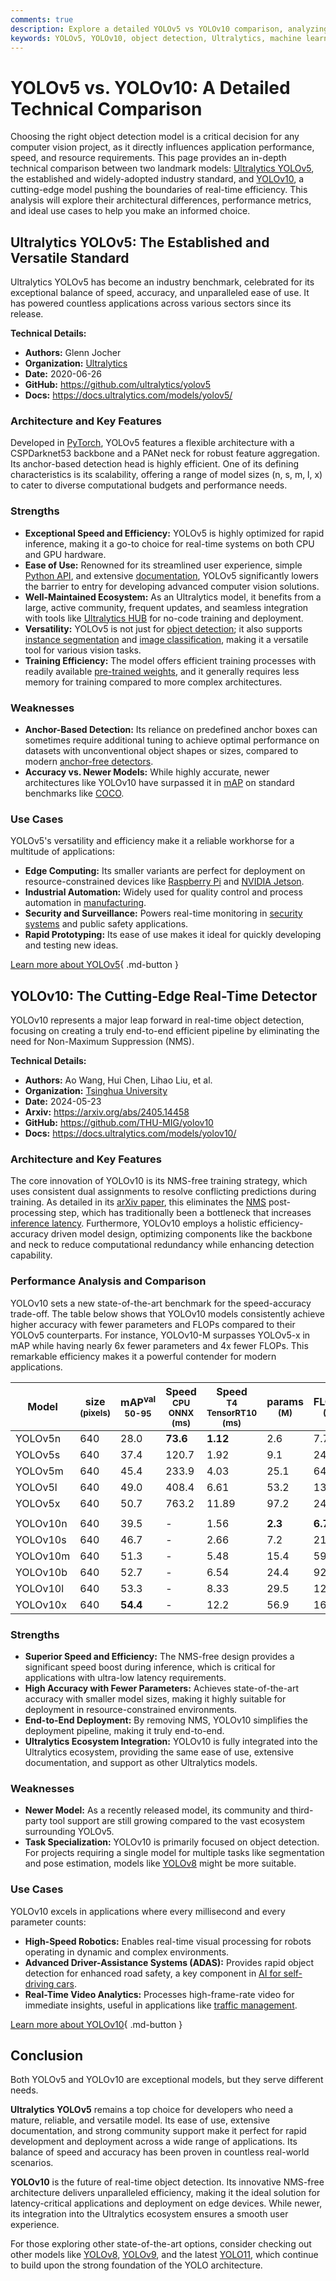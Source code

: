```yaml
---
comments: true
description: Explore a detailed YOLOv5 vs YOLOv10 comparison, analyzing architectures, performance, and ideal applications for cutting-edge object detection.
keywords: YOLOv5, YOLOv10, object detection, Ultralytics, machine learning models, real-time detection, AI models comparison, computer vision
---
```


# YOLOv5 vs. YOLOv10: A Detailed Technical Comparison

Choosing the right object detection model is a critical decision for any computer vision project, as it directly influences application performance, speed, and resource requirements. This page provides an in-depth technical comparison between two landmark models: [Ultralytics YOLOv5](https://docs.ultralytics.com/models/yolov5/), the established and widely-adopted industry standard, and [YOLOv10](https://docs.ultralytics.com/models/yolov10/), a cutting-edge model pushing the boundaries of real-time efficiency. This analysis will explore their architectural differences, performance metrics, and ideal use cases to help you make an informed choice.

<script async src="https://cdn.jsdelivr.net/npm/chart.js"></script>
<script defer src="../../javascript/benchmark.js"></script>

<canvas id="modelComparisonChart" width="1024" height="400" active-models='["YOLOv5", "YOLOv10"]'></canvas>

## Ultralytics YOLOv5: The Established and Versatile Standard

Ultralytics YOLOv5 has become an industry benchmark, celebrated for its exceptional balance of speed, accuracy, and unparalleled ease of use. It has powered countless applications across various sectors since its release.

**Technical Details:**

- **Authors:** Glenn Jocher
- **Organization:** [Ultralytics](https://www.ultralytics.com/)
- **Date:** 2020-06-26
- **GitHub:** <https://github.com/ultralytics/yolov5>
- **Docs:** <https://docs.ultralytics.com/models/yolov5/>

### Architecture and Key Features

Developed in [PyTorch](https://pytorch.org/), YOLOv5 features a flexible architecture with a CSPDarknet53 backbone and a PANet neck for robust feature aggregation. Its anchor-based detection head is highly efficient. One of its defining characteristics is its scalability, offering a range of model sizes (n, s, m, l, x) to cater to diverse computational budgets and performance needs.

### Strengths

- **Exceptional Speed and Efficiency:** YOLOv5 is highly optimized for rapid inference, making it a go-to choice for real-time systems on both CPU and GPU hardware.
- **Ease of Use:** Renowned for its streamlined user experience, simple [Python API](https://docs.ultralytics.com/usage/python/), and extensive [documentation](https://docs.ultralytics.com/yolov5/), YOLOv5 significantly lowers the barrier to entry for developing advanced computer vision solutions.
- **Well-Maintained Ecosystem:** As an Ultralytics model, it benefits from a large, active community, frequent updates, and seamless integration with tools like [Ultralytics HUB](https://www.ultralytics.com/hub) for no-code training and deployment.
- **Versatility:** YOLOv5 is not just for [object detection](https://docs.ultralytics.com/tasks/detect/); it also supports [instance segmentation](https://docs.ultralytics.com/tasks/segment/) and [image classification](https://docs.ultralytics.com/tasks/classify/), making it a versatile tool for various vision tasks.
- **Training Efficiency:** The model offers efficient training processes with readily available [pre-trained weights](https://github.com/ultralytics/yolov5/releases), and it generally requires less memory for training compared to more complex architectures.

### Weaknesses

- **Anchor-Based Detection:** Its reliance on predefined anchor boxes can sometimes require additional tuning to achieve optimal performance on datasets with unconventional object shapes or sizes, compared to modern [anchor-free detectors](https://www.ultralytics.com/glossary/anchor-free-detectors).
- **Accuracy vs. Newer Models:** While highly accurate, newer architectures like YOLOv10 have surpassed it in [mAP](https://www.ultralytics.com/glossary/mean-average-precision-map) on standard benchmarks like [COCO](https://docs.ultralytics.com/datasets/detect/coco/).

### Use Cases

YOLOv5's versatility and efficiency make it a reliable workhorse for a multitude of applications:

- **Edge Computing:** Its smaller variants are perfect for deployment on resource-constrained devices like [Raspberry Pi](https://docs.ultralytics.com/guides/raspberry-pi/) and [NVIDIA Jetson](https://docs.ultralytics.com/guides/nvidia-jetson/).
- **Industrial Automation:** Widely used for quality control and process automation in [manufacturing](https://www.ultralytics.com/solutions/ai-in-manufacturing).
- **Security and Surveillance:** Powers real-time monitoring in [security systems](https://www.ultralytics.com/blog/security-alarm-system-projects-with-ultralytics-yolov8) and public safety applications.
- **Rapid Prototyping:** Its ease of use makes it ideal for quickly developing and testing new ideas.

[Learn more about YOLOv5](https://docs.ultralytics.com/models/yolov5/){ .md-button }

## YOLOv10: The Cutting-Edge Real-Time Detector

YOLOv10 represents a major leap forward in real-time object detection, focusing on creating a truly end-to-end efficient pipeline by eliminating the need for Non-Maximum Suppression (NMS).

**Technical Details:**

- **Authors:** Ao Wang, Hui Chen, Lihao Liu, et al.
- **Organization:** [Tsinghua University](https://www.tsinghua.edu.cn/en/)
- **Date:** 2024-05-23
- **Arxiv:** <https://arxiv.org/abs/2405.14458>
- **GitHub:** <https://github.com/THU-MIG/yolov10>
- **Docs:** <https://docs.ultralytics.com/models/yolov10/>

### Architecture and Key Features

The core innovation of YOLOv10 is its NMS-free training strategy, which uses consistent dual assignments to resolve conflicting predictions during training. As detailed in its [arXiv paper](https://arxiv.org/abs/2405.14458), this eliminates the [NMS](https://www.ultralytics.com/glossary/non-maximum-suppression-nms) post-processing step, which has traditionally been a bottleneck that increases [inference latency](https://www.ultralytics.com/glossary/inference-latency). Furthermore, YOLOv10 employs a holistic efficiency-accuracy driven model design, optimizing components like the backbone and neck to reduce computational redundancy while enhancing detection capability.

### Performance Analysis and Comparison

YOLOv10 sets a new state-of-the-art benchmark for the speed-accuracy trade-off. The table below shows that YOLOv10 models consistently achieve higher accuracy with fewer parameters and FLOPs compared to their YOLOv5 counterparts. For instance, YOLOv10-M surpasses YOLOv5-x in mAP while having nearly 6x fewer parameters and 4x fewer FLOPs. This remarkable efficiency makes it a powerful contender for modern applications.

| Model    | size<br><sup>(pixels) | mAP<sup>val<br>50-95 | Speed<br><sup>CPU ONNX<br>(ms) | Speed<br><sup>T4 TensorRT10<br>(ms) | params<br><sup>(M) | FLOPs<br><sup>(B) |
| -------- | --------------------- | -------------------- | ------------------------------ | ----------------------------------- | ------------------ | ----------------- |
| YOLOv5n  | 640                   | 28.0                 | **73.6**                       | **1.12**                            | 2.6                | 7.7               |
| YOLOv5s  | 640                   | 37.4                 | 120.7                          | 1.92                                | 9.1                | 24.0              |
| YOLOv5m  | 640                   | 45.4                 | 233.9                          | 4.03                                | 25.1               | 64.2              |
| YOLOv5l  | 640                   | 49.0                 | 408.4                          | 6.61                                | 53.2               | 135.0             |
| YOLOv5x  | 640                   | 50.7                 | 763.2                          | 11.89                               | 97.2               | 246.4             |
|          |                       |                      |                                |                                     |                    |                   |
| YOLOv10n | 640                   | 39.5                 | -                              | 1.56                                | **2.3**            | **6.7**           |
| YOLOv10s | 640                   | 46.7                 | -                              | 2.66                                | 7.2                | 21.6              |
| YOLOv10m | 640                   | 51.3                 | -                              | 5.48                                | 15.4               | 59.1              |
| YOLOv10b | 640                   | 52.7                 | -                              | 6.54                                | 24.4               | 92.0              |
| YOLOv10l | 640                   | 53.3                 | -                              | 8.33                                | 29.5               | 120.3             |
| YOLOv10x | 640                   | **54.4**             | -                              | 12.2                                | 56.9               | 160.4             |

### Strengths

- **Superior Speed and Efficiency:** The NMS-free design provides a significant speed boost during inference, which is critical for applications with ultra-low latency requirements.
- **High Accuracy with Fewer Parameters:** Achieves state-of-the-art accuracy with smaller model sizes, making it highly suitable for deployment in resource-constrained environments.
- **End-to-End Deployment:** By removing NMS, YOLOv10 simplifies the deployment pipeline, making it truly end-to-end.
- **Ultralytics Ecosystem Integration:** YOLOv10 is fully integrated into the Ultralytics ecosystem, providing the same ease of use, extensive documentation, and support as other Ultralytics models.

### Weaknesses

- **Newer Model:** As a recently released model, its community and third-party tool support are still growing compared to the vast ecosystem surrounding YOLOv5.
- **Task Specialization:** YOLOv10 is primarily focused on object detection. For projects requiring a single model for multiple tasks like segmentation and pose estimation, models like [YOLOv8](https://docs.ultralytics.com/models/yolov8/) might be more suitable.

### Use Cases

YOLOv10 excels in applications where every millisecond and every parameter counts:

- **High-Speed Robotics:** Enables real-time visual processing for robots operating in dynamic and complex environments.
- **Advanced Driver-Assistance Systems (ADAS):** Provides rapid object detection for enhanced road safety, a key component in [AI for self-driving cars](https://www.ultralytics.com/blog/ai-in-self-driving-cars).
- **Real-Time Video Analytics:** Processes high-frame-rate video for immediate insights, useful in applications like [traffic management](https://www.ultralytics.com/blog/ai-in-traffic-management-from-congestion-to-coordination).

[Learn more about YOLOv10](https://docs.ultralytics.com/models/yolov10/){ .md-button }

## Conclusion

Both YOLOv5 and YOLOv10 are exceptional models, but they serve different needs.

**Ultralytics YOLOv5** remains a top choice for developers who need a mature, reliable, and versatile model. Its ease of use, extensive documentation, and strong community support make it perfect for rapid development and deployment across a wide range of applications. Its balance of speed and accuracy has been proven in countless real-world scenarios.

**YOLOv10** is the future of real-time object detection. Its innovative NMS-free architecture delivers unparalleled efficiency, making it the ideal solution for latency-critical applications and deployment on edge devices. While newer, its integration into the Ultralytics ecosystem ensures a smooth user experience.

For those exploring other state-of-the-art options, consider checking out other models like [YOLOv8](https://docs.ultralytics.com/compare/yolov5-vs-yolov8/), [YOLOv9](https://docs.ultralytics.com/compare/yolov5-vs-yolov9/), and the latest [YOLO11](https://docs.ultralytics.com/compare/yolo11-vs-yolov5/), which continue to build upon the strong foundation of the YOLO architecture.
